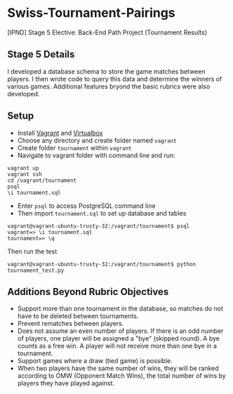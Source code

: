 # Swiss-Tournament-Pairings
[IPND] Stage 5 Elective: Back-End Path Project (Tournament Results)

## Stage 5 Details

I developed a database schema to store the game matches between players. I then wrote code to query this data and determine the winners of various games. Additional features bryond the basic rubrics were also developed.

## Setup

- Install [Vagrant](https://www.vagrantup.com/downloads.html) and [Virtualbox](https://www.virtualbox.org/wiki/Downloads)
- Choose any directory and create folder named `vagrant`
- Create folder `tournament` within `vagrant` 
- Navigate to vagrant folder with command line and run:
```
vagrant up
vagrant ssh
cd /vagrant/tournament
psql
\i tournament.sql 
```
- Enter `psql` to access PostgreSQL command line
- Then import `tournament.sql` to set up database and tables
```
vagrant@vagrant-ubuntu-trusty-32:/vagrant/tournament$ psql
vagrant=> \i tournament.sql
tournament=> \q
```

Then run the test
```
vagrant@vagrant-ubuntu-trusty-32:/vagrant/tournament$ python tournament_test.py
```
## Additions Beyond Rubric Objectives
- Support more than one tournament in the database, so matches do not have to be deleted between tournaments.
- Prevent rematches between players.
- Does not assume an even number of players. If there is an odd number of players, one player will be assigned a "bye" (skipped round). A bye counts as a free win. A player will not receive more than one bye in a tournament.
- Support games where a draw (tied game) is possible.
- When two players have the same number of wins, they will be ranked according to OMW (Opponent Match Wins), the total number of wins by players they have played against.
